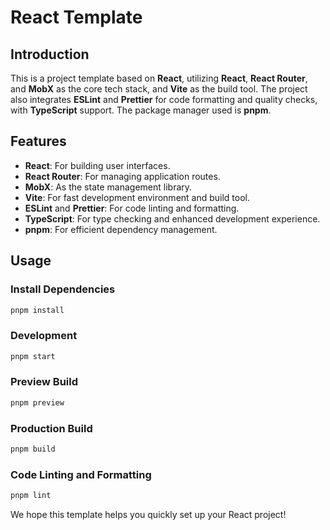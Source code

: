 # React Template

## Introduction
This is a project template based on **React**, utilizing **React**, **React Router**, and **MobX** as the core tech stack, and **Vite** as the build tool. The project also integrates **ESLint** and **Prettier** for code formatting and quality checks, with **TypeScript** support. The package manager used is **pnpm**.

## Features
- **React**: For building user interfaces.
- **React Router**: For managing application routes.
- **MobX**: As the state management library.
- **Vite**: For fast development environment and build tool.
- **ESLint** and **Prettier**: For code linting and formatting.
- **TypeScript**: For type checking and enhanced development experience.
- **pnpm**: For efficient dependency management.

## Usage

### Install Dependencies
```bash
pnpm install
```

### Development
```bash
pnpm start
```

### Preview Build
```bash
pnpm preview
```

### Production Build
```bash
pnpm build
```

### Code Linting and Formatting
```bash
pnpm lint
```

We hope this template helps you quickly set up your React project!